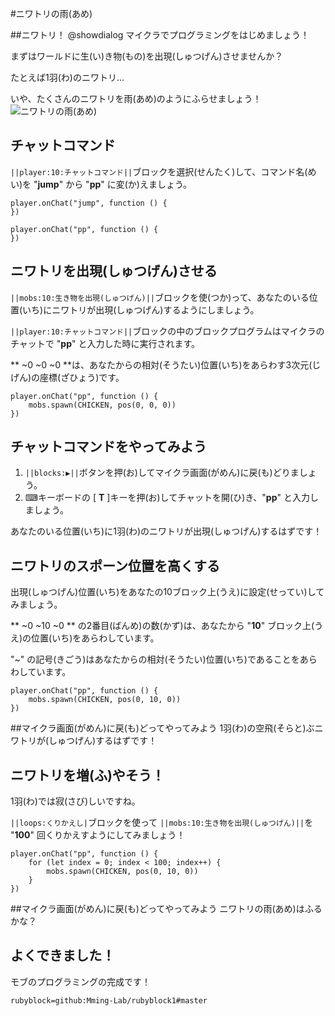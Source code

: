 #ニワトリの雨(あめ)

##ニワトリ！ @showdialog
マイクラでプログラミングをはじめましょう！

まずはワールドに生(い)き物(もの)を出現(しゅつげん)させませんか？

たとえば1羽(わ)のニワトリ... 

いや、たくさんのニワトリを雨(あめ)のようにふらせましょう！
![ニワトリの雨(あめ)](https://yutari-club.github.io/mctuto/web/01_Mobs/01_ChickenRain.gif)


## チャットコマンド
``||player:10:チャットコマンド||``ブロックを選択(せんたく)して、コマンド名(めい)を "**jump**" から "**pp**" に変(か)えましょう。

```template
player.onChat("jump", function () {	
})
```
```blocks
player.onChat("pp", function () {
})
```


## ニワトリを出現(しゅつげん)させる
 ``||mobs:10:生き物を出現(しゅつげん)||``ブロックを使(つか)って、あなたのいる位置(いち)にニワトリが出現(しゅつげん)するようにしましょう。

``||player:10:チャットコマンド||``ブロックの中のブロックプログラムはマイクラのチャットで "**pp**" と入力した時に実行されます。

** ~0 ~0 ~0 **は、あなたからの相対(そうたい)位置(いち)をあらわす3次元(じげん)の座標(ざひょう)です。
```blocks
player.onChat("pp", function () {   
    mobs.spawn(CHICKEN, pos(0, 0, 0))   
})
```

## チャットコマンドをやってみよう
1. ``||blocks:▶||``ボタンを押(お)してマイクラ画面(がめん)に戻(も)どりましょう。
1. ⌨キーボードの [ **T** ]キーを押(お)してチャットを開(ひ)き、"**pp**" と入力しましょう。

あなたのいる位置(いち)に1羽(わ)のニワトリが出現(しゅつげん)するはずです！


## ニワトリのスポーン位置を高くする
出現(しゅつげん)位置(いち)をあなたの10ブロック上(うえ)に設定(せってい)してみましょう。

** ~0 ~10 ~0 ** の2番目(ばんめ)の数(かず)は、あなたから "**10**" ブロック上(うえ)の位置(いち)をあらわしています。

"~" の記号(きごう)はあなたからの相対(そうたい)位置(いち)であることをあらわしています。

```blocks
player.onChat("pp", function () {   
    mobs.spawn(CHICKEN, pos(0, 10, 0))   
})
```

##マイクラ画面(がめん)に戻(も)どってやってみよう
1羽(わ)の空飛(そらと)ぶニワトリが(しゅつげん)するはずです！


## ニワトリを増(ふ)やそう！
1羽(わ)では寂(さび)しいですね。

``||loops:くりかえし|``ブロックを使って ``||mobs:10:生き物を出現(しゅつげん)||``を "**100**" 回くりかえすようにしてみましょう！

```blocks
player.onChat("pp", function () {
    for (let index = 0; index < 100; index++) {
        mobs.spawn(CHICKEN, pos(0, 10, 0))
    }
})
```
##マイクラ画面(がめん)に戻(も)どってやってみよう
ニワトリの雨(あめ)はふるかな？

## よくできました！
モブのプログラミングの完成です！

```package
rubyblock=github:Mming-Lab/rubyblock1#master
```